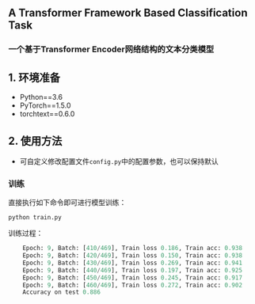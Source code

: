 
## A Transformer Framework Based Classification Task

### 一个基于Transformer Encoder网络结构的文本分类模型



## 1. 环境准备
* Python==3.6
* PyTorch==1.5.0
* torchtext==0.6.0


## 2. 使用方法
*  可自定义修改配置文件`config.py`中的配置参数，也可以保持默认
### 训练
直接执行如下命令即可进行模型训练：
```
python train.py
```
训练过程：
```python
    Epoch: 9, Batch: [410/469], Train loss 0.186, Train acc: 0.938
    Epoch: 9, Batch: [420/469], Train loss 0.150, Train acc: 0.938
    Epoch: 9, Batch: [430/469], Train loss 0.269, Train acc: 0.941
    Epoch: 9, Batch: [440/469], Train loss 0.197, Train acc: 0.925
    Epoch: 9, Batch: [450/469], Train loss 0.245, Train acc: 0.917
    Epoch: 9, Batch: [460/469], Train loss 0.272, Train acc: 0.902
    Accuracy on test 0.886
```

